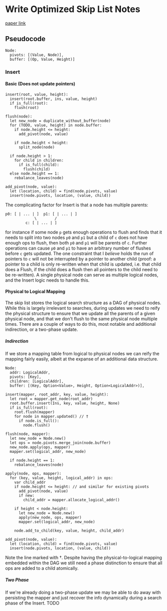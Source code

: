 # Write Optimized Skip List Notes

[paper link](https://par.nsf.gov/servlets/purl/10027800)

## Pseudocode

```
Node:
  pivots: [(Value, Node)],
  buffer: [(Op, Value, Height)]
```

### Insert

#### Basic (Does not update pointers)
```
insert(root, value, height):
  insert(root.buffer, ins, value, height)
  if is_full(root):
    flush(root)

flush(node):
  let new_node = duplicate_without_buffer(node)
  for (TODO, value, height) in node.buffer:
    if node.height <= height:
      add_pivot(node, value)

    if node.height < height:
      split_node(node)

  if node.height > 1:
    for child in children:
      if is_full(child):
        flush(child)
  else node.height == 1:
    rebalance_leaves(node)

add_pivot(node, value):
  let (location, child) = find(node.pivots, value)
  insert(node.pivots, location, (value, child))
```

The complicating factor for Insert is that a node has multiple parents:
```
p0: [ | ... | ]  p1: [ | ... | ]
             \        /
         c: [ | ... | ]
```
for instance if some node `p` gets enough operations to flush and finds that it
needs to split into two nodes `p0` and `p1` but a child of `c` does not have
enough ops to flush, then both `p0` and `p1` will be parents of `c`. Further
operations can cause `p0` and `p1` to have an arbitrary number of flushes before
`c` gets updated. The one constraint that I _believe_ holds the run of pointers
to `c` will not be interrupted by a pointer to another child (proof: a pointer
to a child is only re-written when that child is updated, i.e. that child does a
Flush, if the child does a flush then all pointers to the child need to be
re-written). A single physical node can serve as multiple logical nodes, and the
Insert logic needs to handle this.

#### Physical to Logical Mapping

The skip list stores the logical search structure as a DAG of physical nodes.
While this is largely irrelevant to searches, during updates we need to reify
the physical structure to ensure that we update all the parents of a given
physical node, and that we don't flush to the same physical node multiple times.
There are a couple of ways to do this, most notable and additional indirection,
or a two-phase update.

##### Indirection

If we store a mapping table from logical to physical nodes we can reify the
mapping fairly easily, albeit at the expanse of an additional data structure.
```
Node:
  addr: LogicalAddr,
  pivots: [Key],
  children: [LogicalAddr],
  buffer: [(Key, Option<Value>, Height, Option<LogicalAddr>)],

insert(mapper, root_addr, key, value, height):
  let root = mapper.get_node(root_addr)
  root.buffer.insert(Ins, key, value, height, None)
  if is_full(root):
    root.flush(mapper)
    for node in mapper.updated() // †
      if node.is_full():
        node.flush()

flush(node, mapper):
  let new_node = Node.new()
  let ops = node.pivots.merge_join(node.buffer)
  new_node.apply(ops, mapper)
  mapper.set(logical_addr, new_node)

  if node.height == 1:
    rebalance_leaves(node)

apply(node, ops, mapper):
  for (key, value, height, logical_addr) in ops:
    var child_addr
    if node.height <= height: // and similar for existing pivots
      add_pivot(node, value)
      if new:
        child_addr = mapper.allocate_logical_addr()

    if height < node.height:
      let new_node = Node.new()
      apply(new_node, ops, mapper)
      mapper.set(logical_addr, new_node)

    node.add_to_child(key, value, height, child_addr)

add_pivot(node, value):
  let (location, child) = find(node.pivots, value)
  insert(node.pivots, location, (value, child))
```

Note the line marked with †. Despite having the physical-to-logical mapping
embedded within the DAG we still need a phase distinction to ensure that all ops
are added to a child atomically.

##### Two Phase

If we're already doing a two-phase update we may be able to do away with
persisting the mapper and just recover the info dynamically during a search
phase of the Insert. TODO

